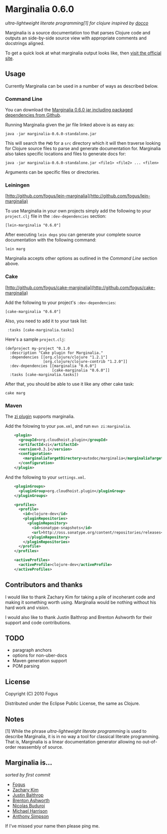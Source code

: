Marginalia 0.6.0
==========
*ultra-lightweight literate programming[1] for clojure inspired by [docco](http://jashkenas.github.com/docco/)*

Marginalia is a source documentation too that parses Clojure code and outputs an side-by-side source view with appropriate comments and docstrings aligned.  

To get a quick look at what marginalia output looks like, then [visit the official site](http://fogus.me/fun/marginalia/).

Usage
-----

Currently Marginalia can be used in a number of ways as described below.

### Command Line

You can download the [Marginalia 0.6.0 jar including packaged dependencies from Github](https://github.com/downloads/fogus/marginalia/marginalia-0.6.0-standalone.jar).

Running Marginalia given the jar file linked above is as easy as:

    java -jar marginalia-0.6.0-standalone.jar

This will search the `PWD` for a `src` directory which it will then traverse looking for Clojure source files to parse and generate documentation for.  Marginalia also takes specific locations and files to generate docs for:

    java -jar marginalia-0.6.0-standalone.jar <file1> <file2> ... <filen>

Arguments can be specific files or directories.

### Leiningen

[http://github.com/fogus/lein-marginalia](http://github.com/fogus/lein-marginalia)

To use Marginalia in your own projects simply add the following to your `project.clj` file in the `:dev-dependencies` section:

    [lein-marginalia "0.6.0"]

After executing `lein deps` you can generate your complete source documentation with the following command:

    lein marg

Marginalia accepts other options as outlined in the *Command Line*
section above.

### Cake

[http://github.com/fogus/cake-marginalia](http://github.com/fogus/cake-marginalia)

Add the following to your project's `:dev-dependencies`:

    [cake-marginalia "0.6.0"]

Also, you need to add it to your task list:

     :tasks [cake-marginalia.tasks]

Here's a sample `project.clj`:

    (defproject my-project "0.1.0
      :description "Cake plugin for Marginalia."
      :dependencies [[org.clojure/clojure "1.2.1"]
                     [org.clojure/clojure-contrib "1.2.0"]]
      :dev-dependencies [[marginalia "0.6.0"]
                         [cake-marginalia "0.6.0"]]
      :tasks [cake-marginalia.tasks])

After that, you should be able to use it like any other cake task:

    cake marg

### Maven

The [zi plugin](https://github.com/pallet/zi) supports marginalia.

Add the folowing to your `pom.xml`, and run `mvn zi:marginalia`.

```xml
    <plugin>
      <groupId>org.cloudhoist.plugin</groupId>
      <artifactId>zi</artifactId>
      <version>0.3.1</version>
      <configuration>
        <marginaliaTargetDirectory>autodoc/marginalia</marginaliaTargetDirectory>
      </configuration>
    </plugin>
```

And the following to your `settings.xml`.

```xml
    <pluginGroups>
      <pluginGroup>org.cloudhoist.plugin</pluginGroup>
    </pluginGroups>

    <profiles>
      <profile>
        <id>clojure-dev</id>
        <pluginRepositories>
          <pluginRepository>
            <id>sonatype-snapshots</id>
            <url>http://oss.sonatype.org/content/repositories/releases</url>
          </pluginRepository>
        </pluginRepositories>
      </profile>
    </profiles>

    <activeProfiles>
      <activeProfile>clojure-dev</activeProfile>
    </activeProfiles>
```

Contributors and thanks
-----------------------

I would like to thank Zachary Kim for taking a pile of incoherant code and making it something worth using.  Marginalia would be nothing without his hard work and vision.

I would also like to thank Justin Balthrop and Brenton Ashworth for their support and code contributions.

TODO
----
* paragraph anchors
* options for non-uber-docs
* Maven generation support
* POM parsing

License
-------

Copyright (C) 2010 Fogus

Distributed under the Eclipse Public License, the same as Clojure.

Notes
-----

[1] While the phrase *ultra-lightweight literate programming* is used to describe Marginalia, it is in no way a tool for classical literate programming.  That is, Marginalia is a linear documentation generator allowing no out-of-order reassembly of source.

Marginalia is... 
----------------

*sorted by first commit*

- [Fogus](http://fogus.me/fun/)
- [Zachary Kim](https://github.com/zkim)
- [Justin Balthrop](https://github.com/ninjudd)
- [Brenton Ashworth](https://github.com/brentonashworth)
- [Nicolas Buduroi](https://github.com/budu)
- [Michael Harrison](https://github.com/goodmike)
- [Anthony Simpson](https://github.com/Raynes)

If I've missed your name then please ping me.
